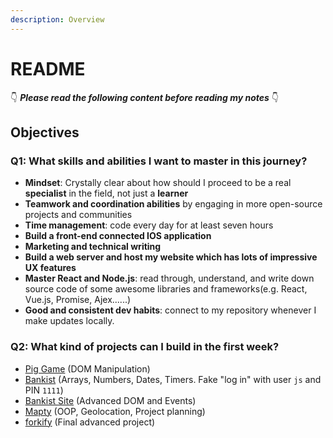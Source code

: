 ```yaml
---
description: Overview
---
```


# README

👇 _**Please read the following content before reading my notes**_ 👇

## Objectives

### Q1: What skills and abilities I want to master in this journey?

- **Mindset**: Crystally clear about how should I proceed to be a real **specialist** in the field, not just a **learner**
- **Teamwork and coordination abilities** by engaging in more open-source projects and communities
- **Time management**: code every day for at least seven hours
- **Build a front-end connected IOS application**
- **Marketing and technical writing**
- **Build a web server and host my website which has lots of impressive UX features**
- **Master React and Node.js**: read through, understand, and write down source code of some awesome libraries and frameworks\(e.g. React, Vue.js, Promise, Ajex......\)
- **Good and consistent dev habits**: connect to my repository whenever I make updates locally.

### Q2: What kind of projects can I build in the first week?

- [Pig Game](https://pig-game-v2.netlify.app) \(DOM Manipulation\)
- [Bankist](https://bankist.netlify.app/) \(Arrays, Numbers, Dates, Timers. Fake "log in" with user `js` and PIN `1111`\)
- [Bankist Site](https://bankist-dom.netlify.app/) \(Advanced DOM and Events\)
- [Mapty](https://mapty.netlify.app/) \(OOP, Geolocation, Project planning\)
- [forkify](https://forkify-v2.netlify.app/) \(Final advanced project\)
